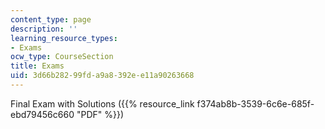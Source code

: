```yaml
---
content_type: page
description: ''
learning_resource_types:
- Exams
ocw_type: CourseSection
title: Exams
uid: 3d66b282-99fd-a9a8-392e-e11a90263668
---
```


Final Exam with Solutions ({{% resource_link f374ab8b-3539-6c6e-685f-ebd79456c660 "PDF" %}})